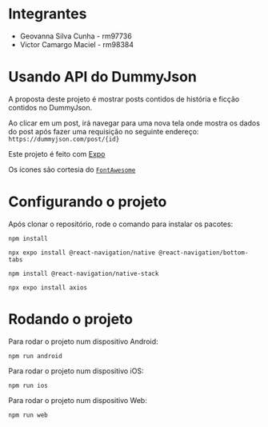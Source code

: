 # Integrantes
- Geovanna Silva Cunha - rm97736
- Victor Camargo Maciel - rm98384

# Usando API do DummyJson

A proposta deste projeto é mostrar posts contidos de história e ficção contidos no DummyJson.

Ao clicar em um post, irá navegar para uma nova tela onde mostra os dados do post após fazer uma requisição no seguinte endereço:
`https://dummyjson.com/post/{id}`

Este projeto é feito com [Expo](https://expo.dev/)

Os ícones são cortesia do [`FontAwesome`](https://fontawesome.com/icons)

# Configurando o projeto
Após clonar o repositório, rode o comando para instalar os pacotes:

`npm install`

`npx expo install @react-navigation/native @react-navigation/bottom-tabs`

`npm install @react-navigation/native-stack`

`npx expo install axios`

# Rodando o projeto
Para rodar o projeto num dispositivo Android:

`npm run android`

Para rodar o projeto num dispositivo iOS:

`npm run ios`

Para rodar o projeto num dispositivo Web:

`npm run web`
